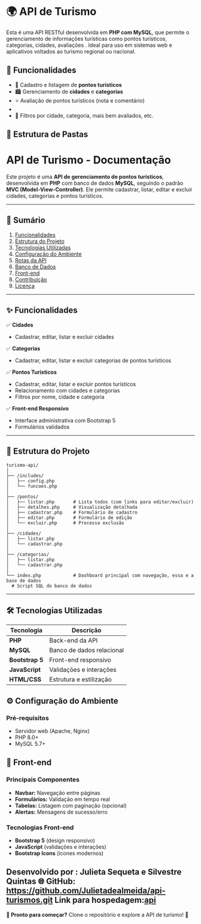 # 🌍 API de Turismo

Esta é uma API RESTful desenvolvida em **PHP com MySQL**, que permite o gerenciamento de informações turísticas como pontos turísticos, categorias, cidades, avaliações . Ideal para uso em sistemas web e aplicativos voltados ao turismo regional ou nacional.



## 🚀 Funcionalidades

- 🔹 Cadastro e listagem de **pontos turísticos**
- 🏙️ Gerenciamento de **cidades** e **categorias**
- ⭐ Avaliação de pontos turísticos (nota e comentário)
- 
- 📍 Filtros por cidade, categoria, mais bem avaliados, etc.


## 📁 Estrutura de Pastas

# **API de Turismo - Documentação**

Este projeto é uma **API de gerenciamento de pontos turísticos**, desenvolvida em **PHP** com banco de dados **MySQL**, seguindo o padrão **MVC (Model-View-Controller)**. Ele permite cadastrar, listar, editar e excluir cidades, categorias e pontos turísticos.

---

## **📌 Sumário**
1. [Funcionalidades](#-funcionalidades)
2. [Estrutura do Projeto](#-estrutura-do-projeto)
3. [Tecnologias Utilizadas](#-tecnologias-utilizadas)
4. [Configuração do Ambiente](#-configuração-do-ambiente)
5. [Rotas da API](#-rotas-da-api)
6. [Banco de Dados](#-banco-de-dados)
7. [Front-end](#-front-end)
8. [Contribuição](#-contribuição)
9. [Licença](#-licença)

---

## **✨ Funcionalidades**
✅ **Cidades**  
- Cadastrar, editar, listar e excluir cidades  

✅ **Categorias**  
- Cadastrar, editar, listar e excluir categorias de pontos turísticos  

✅ **Pontos Turísticos**  
- Cadastrar, editar, listar e excluir pontos turísticos  
- Relacionamento com cidades e categorias  
- Filtros por nome, cidade e categoria  

✅ **Front-end Responsivo**  
- Interface administrativa com Bootstrap 5  
- Formulários validados  

---

## **📂 Estrutura do Projeto**
```
turismo-api/
│
├── /includes/
│   ├── config.php
│   └── funcoes.php
│
├── /pontos/
│   ├── listar.php       # Lista todos (com links para editar/excluir)
│   ├── detalhes.php     # Visualização detalhada
│   ├── cadastrar.php    # Formulário de cadastro
│   ├── editar.php       # Formulário de edição
│   └── excluir.php      # Processa exclusão
│
├── /cidades/
│   ├── listar.php
│   └── cadastrar.php
│
├── /categorias/
│   ├── listar.php
│   └── cadastrar.php
│
└── index.php            # Dashboard principal com navegação, essa e a base de dados           
  # Script SQL do banco de dados
```

---

## **🛠 Tecnologias Utilizadas**
| Tecnologia       | Descrição                     |
|------------------|-------------------------------|
| **PHP**          | Back-end da API               |
| **MySQL**        | Banco de dados relacional     |
| **Bootstrap 5**  | Front-end responsivo          |
| **JavaScript**   | Validações e interações       |
| **HTML/CSS**     | Estrutura e estilização       |



## **⚙ Configuração do Ambiente**
### **Pré-requisitos**
- Servidor web (Apache, Nginx)
- PHP 8.0+
- MySQL 5.7+



## **🎨 Front-end**
### **Principais Componentes**
- **Navbar:** Navegação entre páginas  
- **Formulários:** Validação em tempo real  
- **Tabelas:** Listagem com paginação (opcional)  
- **Alertas:** Mensagens de sucesso/erro  

### **Tecnologias Front-end**
- **Bootstrap 5** (design responsivo)  
- **JavaScript** (validações e interações)  
- **Bootstrap Icons** (ícones modernos)  




**Desenvolvido por** : Julieta Sequeta e Silvestre Quintas
🌐 **GitHub:** https://github.com/Julietadealmeida/api-turismos.git
**Link para hospedagem:**[api](https://api-turismo.free.nf/)
---

**🎉 Pronto para começar?** Clone o repositório e explore a API de turismo! 🚀
